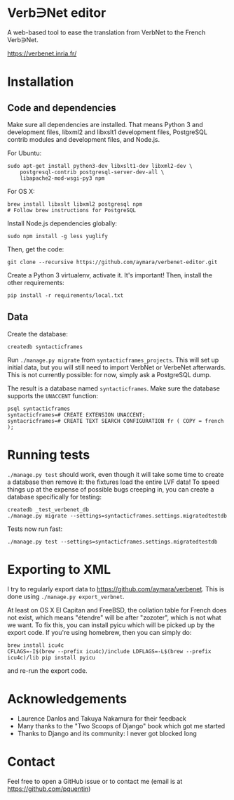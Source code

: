 Verb∋Net editor
===============

A web-based tool to ease the translation from VerbNet to the French Verb∋Net.

https://verbenet.inria.fr/

Installation
============

Code and dependencies
--------------------

Make sure all dependencies are installed. That means Python 3 and
development files, libxml2 and libxslt1 development files, PostgreSQL
contrib modules and development files, and Node.js.

For Ubuntu:

    sudo apt-get install python3-dev libxslt1-dev libxml2-dev \
        postgresql-contrib postgresql-server-dev-all \
        libapache2-mod-wsgi-py3 npm

For OS X:

    brew install libxslt libxml2 postgresql npm
    # Follow brew instructions for PostgreSQL

Install Node.js dependencies globally:

    sudo npm install -g less yuglify

Then, get the code:

    git clone --recursive https://github.com/aymara/verbenet-editor.git

Create a Python 3 virtualenv, activate it. It's important! Then,
install the other requirements:

    pip install -r requirements/local.txt

Data
----

Create the database:

    createdb syntacticframes

Run `./manage.py migrate` from `syntacticframes_projects`. This will
set up initial data, but you will still need to import VerbNet or
VerbeNet afterwards. This is not currently possible: for now, simply
ask a PostgreSQL dump.

The result is a database named `syntacticframes`. Make sure the
database supports the `UNACCENT` function:

    psql syntacticframes
    syntacticframes=# CREATE EXTENSION UNACCENT;
    syntacricframes=# CREATE TEXT SEARCH CONFIGURATION fr ( COPY = french );


Running tests
=============

`./manage.py test` should work, even though it will take some time to
create a database then remove it: the fixtures load the entire LVF
data! To speed things up at the expense of possible bugs creeping in,
you can create a database specifically for testing:

    createdb _test_verbenet_db
    ./manage.py migrate --settings=syntacticframes.settings.migratedtestdb

Tests now run fast:

    ./manage.py test --settings=syntacticframes.settings.migratedtestdb


Exporting to XML
================

I try to regularly export data to https://github.com/aymara/verbenet.
This is done using `./manage.py export_verbnet`.

At least on OS X El Capitan and FreeBSD, the collation table for
French does not exist, which means "étendre" will be after "zozoter",
which is not what we want. To fix this, you can install pyicu which
will be picked up by the export code. If you're using homebrew, then
you can simply do:

    brew install icu4c
    CFLAGS=-I$(brew --prefix icu4c)/include LDFLAGS=-L$(brew --prefix icu4c)/lib pip install pyicu

and re-run the export code.

Acknowledgements
================

  - Laurence Danlos and Takuya Nakamura for their feedback
  - Many thanks to the "Two Scoops of Django" book which got me
    started
  - Thanks to Django and its community: I never got blocked long

Contact
=======

Feel free to open a GitHub issue or to contact me
(email is at https://github.com/pquentin)
